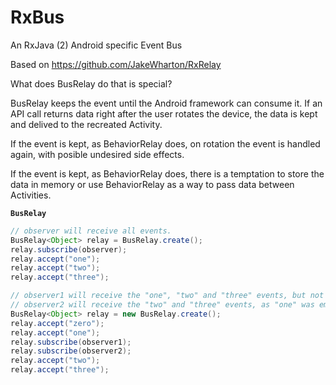 # RxBus
An RxJava (2) Android specific Event Bus

Based on https://github.com/JakeWharton/RxRelay 

What does BusRelay do that is special? 

BusRelay keeps the event until the Android framework can consume it. If an API call returns data right after the user rotates the device, the data is kept and delived to the recreated Activity.

If the event is kept, as BehaviorRelay does, on rotation the event is handled again, with posible undesired side effects.

If the event is kept, as BehaviorRelay does, there is a temptation to store the data in memory or use BehaviorRelay as a way to pass data between Activities. 

**`BusRelay`**

```java
// observer will receive all events.
BusRelay<Object> relay = BusRelay.create();
relay.subscribe(observer);
relay.accept("one");
relay.accept("two");
relay.accept("three");
```
```java
// observer1 will receive the "one", "two" and "three" events, but not "zero"
// observer2 will receive the "two" and "three" events, as "one" was emited to observer1
BusRelay<Object> relay = new BusRelay.create();
relay.accept("zero");
relay.accept("one");
relay.subscribe(observer1);
relay.subscribe(observer2);
relay.accept("two");
relay.accept("three");
```

